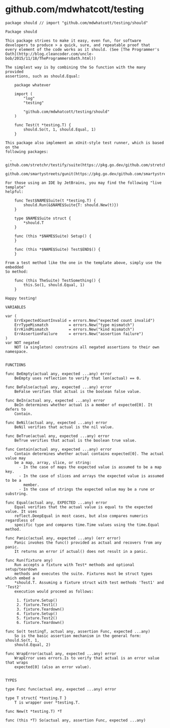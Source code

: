 # github.com/mdwhatcott/testing



	package should // import "github.com/mdwhatcott/testing/should"
	
	Package should
	
	This package strives to make it easy, even fun, for software
	developers to produce > a quick, sure, and repeatable proof that
	every element of the code works as it should. (See [The Programmer's
	Oath](http://blog.cleancoder.com/uncle-bob/2015/11/18/TheProgrammersOath.html))
	
	The simplest way is by combining the So function with the many provided
	assertions, such as should.Equal:
	
	    package whatever
	
	    import (
	    	"log"
	    	"testing"
	
	    	"github.com/mdwhatcott/testing/should"
	    )
	
	    func Test(t *testing.T) {
	    	should.So(t, 1, should.Equal, 1)
	    }
	
	This package also implement an xUnit-style test runner, which is based on the
	following packages:
	
	  - github.com/stretchr/testify/suite(https://pkg.go.dev/github.com/stretchr/testify/suite)
	  - github.com/smartystreets/gunit(https://pkg.go.dev/github.com/smartystreets/gunit)
	
	For those using an IDE by JetBrains, you may find the following "live template"
	helpful:
	
	    func Test$NAME$Suite(t *testing.T) {
	    	should.Run(&$NAME$Suite{T: should.New(t)})
	    }
	
	    type $NAME$Suite struct {
	    	*should.T
	    }
	
	    func (this *$NAME$Suite) Setup() {
	    }
	
	    func (this *$NAME$Suite) Test$END$() {
	    }
	
	From a test method like the one in the template above, simply use the embedded
	So method:
	
	    func (this TheSuite) TestSomething() {
	    	this.So(1, should.Equal, 1)
	    }
	
	Happy testing!
	
	VARIABLES
	
	var (
		ErrExpectedCountInvalid = errors.New("expected count invalid")
		ErrTypeMismatch         = errors.New("type mismatch")
		ErrKindMismatch         = errors.New("kind mismatch")
		ErrAssertionFailure     = errors.New("assertion failure")
	)
	var NOT negated
	    NOT (a singleton) constrains all negated assertions to their own namespace.
	
	
	FUNCTIONS
	
	func BeEmpty(actual any, expected ...any) error
	    BeEmpty uses reflection to verify that len(actual) == 0.
	
	func BeFalse(actual any, expected ...any) error
	    BeFalse verifies that actual is the boolean false value.
	
	func BeIn(actual any, expected ...any) error
	    BeIn determines whether actual is a member of expected[0]. It defers to
	    Contain.
	
	func BeNil(actual any, expected ...any) error
	    BeNil verifies that actual is the nil value.
	
	func BeTrue(actual any, expected ...any) error
	    BeTrue verifies that actual is the boolean true value.
	
	func Contain(actual any, expected ...any) error
	    Contain determines whether actual contains expected[0]. The actual value may
	    be a map, array, slice, or string:
	      - In the case of maps the expected value is assumed to be a map key.
	      - In the case of slices and arrays the expected value is assumed to be a
	        member.
	      - In the case of strings the expected value may be a rune or substring.
	
	func Equal(actual any, EXPECTED ...any) error
	    Equal verifies that the actual value is equal to the expected value. It uses
	    reflect.DeepEqual in most cases, but also compares numerics regardless of
	    specific type and compares time.Time values using the time.Equal method.
	
	func Panic(actual any, expected ...any) (err error)
	    Panic invokes the func() provided as actual and recovers from any panic.
	    It returns an error if actual() does not result in a panic.
	
	func Run(fixture any)
	    Run accepts a fixture with Test* methods and optional setup/teardown
	    methods and executes the suite. Fixtures must be struct types which embed a
	    *should.T. Assuming a fixture struct with test methods 'Test1' and 'Test2'
	    execution would proceed as follows:
	
	     1. fixture.Setup()
	     2. fixture.Test1()
	     3. fixture.Teardown()
	     4. fixture.Setup()
	     5. fixture.Test2()
	     6. fixture.Teardown()
	
	func So(t testingT, actual any, assertion Func, expected ...any)
	    So is the basic assertion mechanism in the general form: should.So(t, 1,
	    should.Equal, 2)
	
	func WrapError(actual any, expected ...any) error
	    WrapError uses errors.Is to verify that actual is an error value that wraps
	    expected[0] (also an error value).
	
	
	TYPES
	
	type Func func(actual any, expected ...any) error
	
	type T struct{ *testing.T }
	    T is wrapper over *testing.T.
	
	func New(t *testing.T) *T
	
	func (this *T) So(actual any, assertion Func, expected ...any)
	

